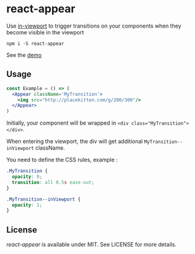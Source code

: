 # react-appear

Use [in-viewport](https://www.npmjs.com/package/in-viewport) to trigger transitions on your components when they become visible in the viewport

`npm i -S react-appear`

See the [demo](http://revolunet.github.io/react-appear)

## Usage

```jsx
const Example = () => (
  <Appear className='MyTransition'>
    <img src="http://placekitten.com/g/200/300"/>
  </Appear>
)
```

Initially, your component will be wrapped in `<div class="MyTransition"></div>`.

When entering the viewport, the div will get additional `MyTransition--inViewport` className.

You need to define the CSS rules, example :

```css
.MyTransition {
  opacity: 0;
  transition: all 0.5s ease-out;
}

.MyTransition--inViewport {
  opacity: 1;
}
```

## License

*react-appear* is available under MIT. See LICENSE for more details.

